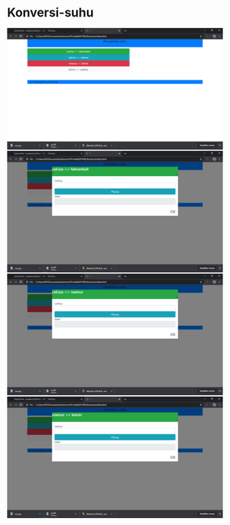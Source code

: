 # Konversi-suhu
![alt text](https://github.com/rezaalamsyah/Konversi-suhu/blob/master/Screenshot%20(191).png)
![alt text](https://github.com/rezaalamsyah/Konversi-suhu/blob/master/Screenshot%20(192).png)
![alt text](https://github.com/rezaalamsyah/Konversi-suhu/blob/master/Screenshot%20(193).png)
![alt text](https://github.com/rezaalamsyah/Konversi-suhu/blob/master/Screenshot%20(194).png)
